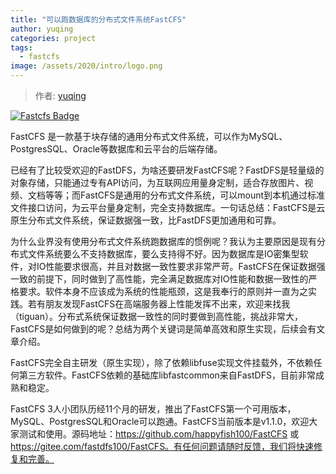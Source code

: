 ```yaml
---
title: "可以跑数据库的分布式文件系统FastCFS"
author: yuqing
categories: project
tags:
  - fastcfs
image: /assets/2020/intro/logo.png
---
```


> 作者: [yuqing](https://github.com/happyfish100)

[![Fastcfs Badge](https://img.shields.io/badge/Powered%20By-Fastcfs-green.svg#align=left&display=inline&height=20&margin=%5Bobject%20Object%5D&originHeight=20&originWidth=132&status=done&style=none&width=132)](https://github.com/happyfish100/FastCFS)

FastCFS 是一款基于块存储的通用分布式文件系统，可以作为MySQL、PostgresSQL、Oracle等数据库和云平台的后端存储。

已经有了比较受欢迎的FastDFS，为啥还要研发FastCFS呢？FastDFS是轻量级的对象存储，只能通过专有API访问，为互联网应用量身定制，适合存放图片、视频、文档等等；而FastCFS是通用的分布式文件系统，可以mount到本机通过标准文件接口访问，为云平台量身定制，完全支持数据库。一句话总结：FastCFS是云原生分布式文件系统，保证数据强一致，比FastDFS更加通用和可靠。

为什么业界没有使用分布式文件系统跑数据库的惯例呢？我认为主要原因是现有分布式文件系统要么不支持数据库，要么支持得不好。因为数据库是IO密集型软件，对IO性能要求很高，并且对数据一致性要求非常严苛。FastCFS在保证数据强一致的前提下，同时做到了高性能，完全满足数据库对IO性能和数据一致性的严格要求。软件本身不应该成为系统的性能瓶颈，这是我奉行的原则并一直为之实践。若有朋友发现FastCFS在高端服务器上性能发挥不出来，欢迎来找我（tiguan）。分布式系统保证数据一致性的同时要做到高性能，挑战非常大，FastCFS是如何做到的呢？总结为两个关键词是简单高效和原生实现，后续会有文章介绍。

FastCFS完全自主研发（原生实现），除了依赖libfuse实现文件挂载外，不依赖任何第三方软件。FastCFS依赖的基础库libfastcommon来自FastDFS，目前非常成熟和稳定。

FastCFS 3人小团队历经11个月的研发，推出了FastCFS第一个可用版本，MySQL、PostgresSQL和Oracle可以跑通。FastCFS当前版本是v1.1.0，欢迎大家测试和使用。源码地址：https://github.com/happyfish100/FastCFS 或 https://gitee.com/fastdfs100/FastCFS。有任何问题请随时反馈，我们将快速修复和完善。
